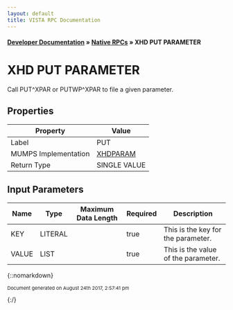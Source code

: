 ```yaml
---
layout: default
title: VISTA RPC Documentation
---
```


#### [Developer Documentation](../index) &#187; [Native RPCs](TableOfContents) &#187; XHD PUT PARAMETER<br/>
# XHD PUT PARAMETER

Call PUT^XPAR or PUTWP^XPAR to file a given parameter.

## Properties

Property | Value
--- | ---
Label | PUT
MUMPS Implementation | [XHDPARAM](http://code.osehra.org/dox/Routine_XHDPARAM_source.html)
Return Type | SINGLE VALUE


## Input Parameters

Name | Type | Maximum Data Length | Required | Description
--- | --- | --- | --- | ---
KEY | LITERAL |  | true | This is the key for the parameter.
VALUE | LIST |  | true | This is the value of the parameter.



{::nomarkdown} <br/><p style="font-size: 11px">Document generated on August 24th 2017, 2:57:41 pm</p>{:/}